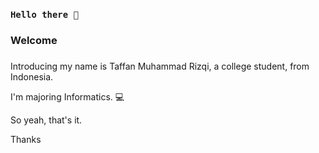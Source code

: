 ### ```Hello there 👋```
### Welcome
<!--
**TaffanM/TaffanM** is a ✨ _special_ ✨ repository because its `README.md` (this file) appears on your GitHub profile.
!-->
###
###
Introducing my name is Taffan Muhammad Rizqi, a college student, from Indonesia.

I'm majoring Informatics. 💻

So yeah, that's it.

Thanks
